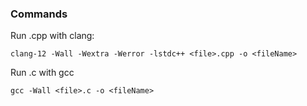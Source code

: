 ### Commands

Run .cpp with clang:
```
clang-12 -Wall -Wextra -Werror -lstdc++ <file>.cpp -o <fileName>
```

Run .c with gcc
```
gcc -Wall <file>.c -o <fileName>
```
